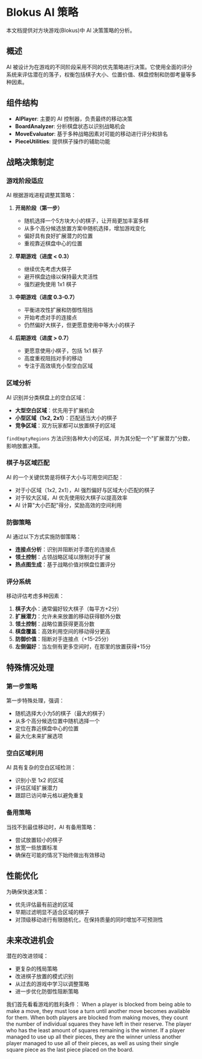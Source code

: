 # Blokus AI 策略

本文档提供对方块游戏(Blokus)中 AI 决策策略的分析。

## 概述

AI 被设计为在游戏的不同阶段采用不同的优先策略进行决策。它使用全面的评分系统来评估潜在的落子，权衡包括棋子大小、位置价值、棋盘控制和防御考量等多种因素。

## 组件结构

- **AIPlayer**: 主要的 AI 控制器，负责最终的移动决策
- **BoardAnalyzer**: 分析棋盘状态以识别战略机会
- **MoveEvaluator**: 基于多种战略因素对可能的移动进行评分和排名
- **PieceUtilities**: 提供棋子操作的辅助功能

## 战略决策制定

### 游戏阶段适应

AI 根据游戏进程调整其策略：

1. **开局阶段（第一步）**
   - 随机选择一个5方块大小的棋子，让开局更加丰富多样
   - 从多个高分候选放置方案中随机选择，增加游戏变化
   - 偏好具有良好扩展潜力的位置
   - 重视靠近棋盘中心的位置

2. **早期游戏（进度 < 0.3）**
   - 继续优先考虑大棋子
   - 避开棋盘边缘以保持最大灵活性
   - 强烈避免使用 1x1 棋子

3. **中期游戏（进度 0.3-0.7）**
   - 平衡进攻性扩展和防御性阻挡
   - 开始考虑对手的连接点
   - 仍然偏好大棋子，但更愿意使用中等大小的棋子

4. **后期游戏（进度 > 0.7）**
   - 更愿意使用小棋子，包括 1x1 棋子
   - 高度重视阻挡对手的移动
   - 专注于高效填充小型空白区域

### 区域分析

AI 识别并分类棋盘上的空白区域：

- **大型空白区域**：优先用于扩展机会
- **小型区域（1x2, 2x1）**：匹配适当大小的棋子
- **竞争区域**：双方玩家都可以放置棋子的区域

`findEmptyRegions` 方法识别各种大小的区域，并为其分配一个"扩展潜力"分数，影响放置决策。

### 棋子与区域匹配

AI 的一个关键优势是将棋子大小与可用空间匹配：

- 对于小区域（1x2, 2x1），AI 强烈偏好与区域大小匹配的棋子
- 对于较大区域，AI 优先使用较大棋子以提高效率
- AI 计算"大小匹配"得分，奖励高效的空间利用

### 防御策略

AI 通过以下方式实施防御策略：

- **连接点分析**：识别并阻断对手潜在的连接点
- **领土控制**：占领战略区域以限制对手扩展
- **热点图生成**：基于战略价值对棋盘位置评分

### 评分系统

移动评估考虑多种因素：

1. **棋子大小**：通常偏好较大棋子（每平方+2分）
2. **扩展潜力**：允许未来放置的移动获得额外分数
3. **领土控制**：战略位置获得更高分数
4. **棋盘覆盖**：高效利用空间的移动得分更高
5. **防御价值**：阻断对手连接点（+15-25分）
6. **左侧偏好**：当左侧有更多空间时，在那里的放置获得+15分

## 特殊情况处理

### 第一步策略

第一步特殊处理，强调：

- 随机选择大小为5的棋子（最大的棋子）
- 从多个高分候选位置中随机选择一个
- 定位在靠近棋盘中心的位置
- 最大化未来扩展选项

### 空白区域利用

AI 具有复杂的空白区域检测：

- 识别小至 1x2 的区域
- 评估区域扩展潜力
- 跟踪已访问单元格以避免重复

### 备用策略

当找不到最佳移动时，AI 有备用策略：

- 尝试放置较小的棋子
- 放宽一些放置标准
- 确保在可能的情况下始终做出有效移动

## 性能优化

为确保快速决策：

- 优先评估最有前途的区域
- 早期过滤明显不适合区域的棋子
- 对顶级移动进行有限随机化，在保持质量的同时增加不可预测性

## 未来改进机会

潜在的改进领域：

- 更复杂的残局策略
- 改进棋子放置的模式识别
- 从过去的游戏中学习以调整策略
- 进一步优化防御性阻断策略

我们首先看看游戏的胜利条件：
When a player is blocked from being able to make a move, they must lose a turn until another move
becomes available for them.  When both players are blocked from making moves, they count the
number of individual squares they have left in their reserve.  The player who has the least amount of squares remaining is the winner.  If a player managed to use up all their pieces, they are the winner unless another player managed to use all of their pieces, as well as using their single square piece as the last piece placed on the board.

